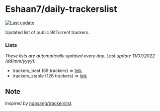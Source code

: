 
# Eshaan7/daily-trackerslist 

[![Last update](https://img.shields.io/badge/Last%20update-11/07/2022-blue.svg)](#)

Updated list of public BitTorrent trackers.

### Lists
*These lists are automatically updated every day. Last update 11/07/2022 (_dd/mm/yyyy_):*

* trackers_best (59 trackers) => [link](https://raw.githubusercontent.com/eshaan7/daily-trackerslist/master/trackers_best.txt)
* trackers_stable (126 trackers) => [link](https://raw.githubusercontent.com/eshaan7/daily-trackerslist/master/trackers_stable.txt)

## Note

Inspired by [ngosang/trackerslist](https://github.com/ngosang/trackerslist).
